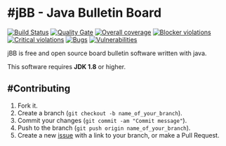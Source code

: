 #jBB - Java Bulletin Board
=================================
[![Build Status](http://vps289371.ovh.net:8000/buildStatus/icon?job=jBB-build-develop)](http://vps289371.ovh.net:8000/job/jBB-build-develop/) 
[![Quality Gate](http://vps289371.ovh.net:9000/api/badges/gate?key=org.jbb:jbb-parent:DEV-SNAPSHOT)](http://vps289371.ovh.net:9000/overview?id=org.jbb%3Ajbb-parent%3A0.8.0-session-managment-SNAPSHOT)
[![Overall coverage](http://vps289371.ovh.net:9000/api/badges/measure?key=org.jbb:jbb-parent:0.8.0-session-managment-SNAPSHOT&metric=coverage&blinking=true)](http://vps289371.ovh.net:9000/overview?id=org.jbb%3Ajbb-parent%3A0.8.0-session-managment-SNAPSHOT) 
[![Blocker violations](http://vps289371.ovh.net:9000/api/badges/measure?key=org.jbb:jbb-parent:0.8.0-session-managment-SNAPSHOT&metric=blocker_violations&blinking=true)](http://vps289371.ovh.net:9000/overview?id=org.jbb%3Ajbb-parent%3A0.8.0-session-managment-SNAPSHOT) 
[![Critical violations](http://vps289371.ovh.net:9000/api/badges/measure?key=org.jbb:jbb-parent:0.8.0-session-managment-SNAPSHOT&metric=critical_violations&blinking=true)](http://vps289371.ovh.net:9000/overview?id=org.jbb%3Ajbb-parent%3A0.8.0-session-managment-SNAPSHOT) 
[![Bugs](http://vps289371.ovh.net:9000/api/badges/measure?key=org.jbb:jbb-parent:0.8.0-session-managment-SNAPSHOT&metric=bugs&blinking=true)](http://vps289371.ovh.net:9000/overview?id=org.jbb%3Ajbb-parent%3A0.8.0-session-managment-SNAPSHOT) 
[![Vulnerabilities](http://vps289371.ovh.net:9000/api/badges/measure?key=org.jbb:jbb-parent:0.8.0-session-managment-SNAPSHOT&metric=vulnerabilities&blinking=true)](http://vps289371.ovh.net:9000/overview?id=org.jbb%3Ajbb-parent%3A0.8.0-session-managment-SNAPSHOT)


jBB is free and open source board bulletin software written with java.


This software requires **JDK 1.8** or higher.

#Contributing
------------

1. Fork it.
2. Create a branch (`git checkout -b name_of_your_branch`).
3. Commit your changes (`git commit -am "Commit message"`).
4. Push to the branch (`git push origin name_of_your_branch`).
5. Create a new [issue](https://github.com/jbb-project/jbb/issues/new) with a link to your branch, or make a Pull Request.
